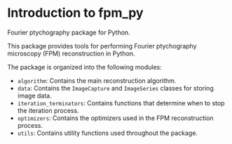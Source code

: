 # Introduction to fpm_py

Fourier ptychography package for Python.

This package provides tools for performing Fourier ptychography microscopy (FPM) reconstruction in Python.

The package is organized into the following modules:
- `algorithm`: Contains the main reconstruction algorithm.
- `data`: Contains the `ImageCapture` and `ImageSeries` classes for storing image data.
- `iteration_terminators`: Contains functions that determine when to stop the iteration process.
- `optimizers`: Contains the optimizers used in the FPM reconstruction process.
- `utils`: Contains utility functions used throughout the package.



